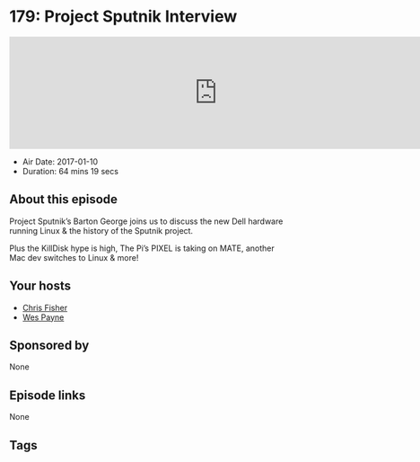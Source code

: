 # 179: Project Sputnik Interview

<iframe src="https://player.fireside.fm/v2/RUkczH-V+Z7qu2CDS?theme=dark" width="740" height="200" frameborder="0" scrolling="no"></iframe>

* Air Date: 2017-01-10
* Duration: 64 mins 19 secs

## About this episode

Project Sputnik’s Barton George joins us to discuss the new Dell hardware running Linux & the history of the Sputnik project.

Plus the KillDisk hype is high, The Pi’s PIXEL is taking on MATE, another Mac dev switches to Linux & more!

## Your hosts
* [Chris Fisher](https://linuxunplugged.com/hosts/chrislas)
* [Wes Payne](https://linuxunplugged.com/hosts/wes)

## Sponsored by

None



## Episode links

None



## Tags

